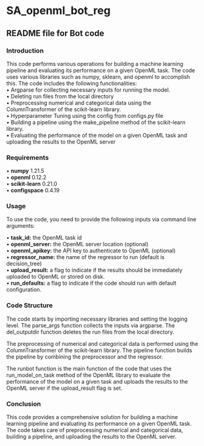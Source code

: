 # SA_openml_bot_reg
## README file for Bot code
### Introduction
This code performs various operations for building a machine learning pipeline and evaluating its performance on a given OpenML task. The code uses various libraries such as numpy, sklearn, and openml to accomplish this. The code includes the following functionalities:\
•	Argparse for collecting necessary inputs for running the model.\
•	Deleting run files from the local directory\
•	Preprocessing numerical and categorical data using the ColumnTransformer of the scikit-learn library.\
•	Hyperparameter Tuning using the config from configs.py file\
•	Building a pipeline using the make_pipeline method of the scikit-learn library.\
•	Evaluating the performance of the model on a given OpenML task and uploading the results to the OpenML server
### Requirements

•	**numpy**                     1.21.5\
•	**openml**                    0.12.2\
•	**scikit-learn**              0.21.0\
•	**configspace**               0.4.19


### Usage
To use the code, you need to provide the following inputs via command line arguments:

•	**task_id:** the OpenML task id\
•	**openml_server:** the OpenML server location (optional)\
•	**openml_apikey:** the API key to authenticate to OpenML (optional)\
•	**regressor_name:** the name of the regressor to run (default is decision_tree)\
•	**upload_result:** a flag to indicate if the results should be immediately uploaded to OpenML or stored on disk.\
•	**run_defaults:** a flag to indicate if the code should run with default configuration.

### Code Structure
The code starts by importing necessary libraries and setting the logging level. The parse_args function collects the inputs via argparse. The del_outputdir function deletes the run files from the local directory.

The preprocessing of numerical and categorical data is performed using the ColumnTransformer of the scikit-learn library. The pipeline function builds the pipeline by combining the preprocessor and the regressor.

The runbot function is the main function of the code that uses the run_model_on_task method of the OpenML library to evaluate the performance of the model on a given task and uploads the results to the OpenML server if the upload_result flag is set.

### Conclusion
This code provides a comprehensive solution for building a machine learning pipeline and evaluating its performance on a given OpenML task. The code takes care of preprocessing numerical and categorical data, building a pipeline, and uploading the results to the OpenML server.




